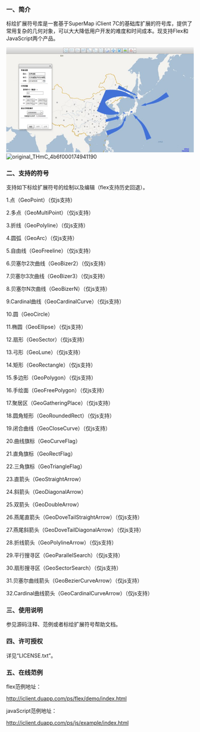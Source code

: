 ### 一、简介
标绘扩展符号库是一套基于SuperMap iClient 7C的基础库扩展的符号库，提供了常用复杂的几何对象，可以大大降低用户开发的难度和时间成本。现支持Flex和JavaScript两个产品。

![original_THmC_4b6f000174941190](images/flash.jpg)
![original_THmC_4b6f000174941190](images/js.jpg)


### 二、支持的符号
支持如下标绘扩展符号的绘制以及编辑（flex支持历史回退）。

1.点（GeoPoint）（仅js支持）

2.多点（GeoMultiPoint）（仅js支持）

3.折线（GeoPolyline）（仅js支持）

4.圆弧（GeoArc）（仅js支持）

5.自由线（GeoFreeline）（仅js支持）

6.贝塞尔2次曲线（GeoBizer2）（仅js支持）

7.贝塞尔3次曲线（GeoBizer3）（仅js支持）

8.贝塞尔N次曲线（GeoBizerN）（仅js支持）

9.Cardinal曲线（GeoCardinalCurve）（仅js支持）

10.圆（GeoCircle）

11.椭圆（GeoEllipse）（仅js支持）

12.扇形（GeoSector）（仅js支持）

13.弓形（GeoLune）（仅js支持）

14.矩形（GeoRectangle）（仅js支持）

15.多边形（GeoPolygon）（仅js支持）

16.手绘面（GeoFreePolygon）（仅js支持）

17.聚居区（GeoGatheringPlace）（仅js支持）

18.圆角矩形（GeoRoundedRect）（仅js支持）

19.闭合曲线（GeoCloseCurve）（仅js支持）

20.曲线旗标（GeoCurveFlag）

21.直角旗标（GeoRectFlag）

22.三角旗标（GeoTriangleFlag）

23.直箭头（GeoStraightArrow）

24.斜箭头（GeoDiagonalArrow）

25.双箭头（GeoDoubleArrow）

26.燕尾直箭头（GeoDoveTailStraightArrow）（仅js支持）

27.燕尾斜箭头（GeoDoveTailDiagonalArrow）（仅js支持）

28.折线箭头（GeoPolylineArrow）（仅js支持）

29.平行搜寻区（GeoParallelSearch）（仅js支持）

30.扇形搜寻区（GeoSectorSearch）（仅js支持）

31.贝塞尔曲线箭头（GeoBezierCurveArrow）（仅js支持）

32.Cardinal曲线箭头（GeoCardinalCurveArrow）（仅js支持）

### 三、使用说明

参见源码注释、范例或者标绘扩展符号帮助文档。

### 四、许可授权

详见“LICENSE.txt”。

### 五、在线范例

flex范例地址：

http://iclient.duapp.com/ps/flex/demo/index.html 

javaScript范例地址：

http://iclient.duapp.com/ps/js/example/index.html 
